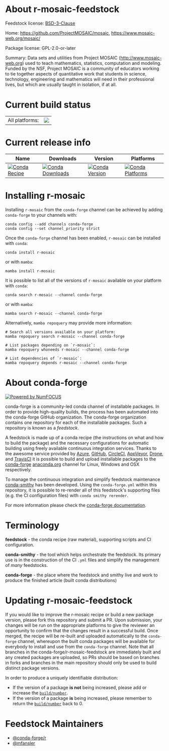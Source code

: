 About r-mosaic-feedstock
========================

Feedstock license: [BSD-3-Clause](https://github.com/conda-forge/r-mosaic-feedstock/blob/main/LICENSE.txt)

Home: https://github.com/ProjectMOSAIC/mosaic, https://www.mosaic-web.org/mosaic/

Package license: GPL-2.0-or-later

Summary: Data sets and utilities from Project MOSAIC (<http://www.mosaic-web.org>) used to teach mathematics, statistics, computation and modeling.  Funded by the NSF, Project MOSAIC is a community of educators working to tie together aspects of quantitative work that students in science, technology, engineering and mathematics will need in their professional lives, but which are usually taught in isolation, if at all.

Current build status
====================


<table><tr><td>All platforms:</td>
    <td>
      <a href="https://dev.azure.com/conda-forge/feedstock-builds/_build/latest?definitionId=14269&branchName=main">
        <img src="https://dev.azure.com/conda-forge/feedstock-builds/_apis/build/status/r-mosaic-feedstock?branchName=main">
      </a>
    </td>
  </tr>
</table>

Current release info
====================

| Name | Downloads | Version | Platforms |
| --- | --- | --- | --- |
| [![Conda Recipe](https://img.shields.io/badge/recipe-r--mosaic-green.svg)](https://anaconda.org/conda-forge/r-mosaic) | [![Conda Downloads](https://img.shields.io/conda/dn/conda-forge/r-mosaic.svg)](https://anaconda.org/conda-forge/r-mosaic) | [![Conda Version](https://img.shields.io/conda/vn/conda-forge/r-mosaic.svg)](https://anaconda.org/conda-forge/r-mosaic) | [![Conda Platforms](https://img.shields.io/conda/pn/conda-forge/r-mosaic.svg)](https://anaconda.org/conda-forge/r-mosaic) |

Installing r-mosaic
===================

Installing `r-mosaic` from the `conda-forge` channel can be achieved by adding `conda-forge` to your channels with:

```
conda config --add channels conda-forge
conda config --set channel_priority strict
```

Once the `conda-forge` channel has been enabled, `r-mosaic` can be installed with `conda`:

```
conda install r-mosaic
```

or with `mamba`:

```
mamba install r-mosaic
```

It is possible to list all of the versions of `r-mosaic` available on your platform with `conda`:

```
conda search r-mosaic --channel conda-forge
```

or with `mamba`:

```
mamba search r-mosaic --channel conda-forge
```

Alternatively, `mamba repoquery` may provide more information:

```
# Search all versions available on your platform:
mamba repoquery search r-mosaic --channel conda-forge

# List packages depending on `r-mosaic`:
mamba repoquery whoneeds r-mosaic --channel conda-forge

# List dependencies of `r-mosaic`:
mamba repoquery depends r-mosaic --channel conda-forge
```


About conda-forge
=================

[![Powered by
NumFOCUS](https://img.shields.io/badge/powered%20by-NumFOCUS-orange.svg?style=flat&colorA=E1523D&colorB=007D8A)](https://numfocus.org)

conda-forge is a community-led conda channel of installable packages.
In order to provide high-quality builds, the process has been automated into the
conda-forge GitHub organization. The conda-forge organization contains one repository
for each of the installable packages. Such a repository is known as a *feedstock*.

A feedstock is made up of a conda recipe (the instructions on what and how to build
the package) and the necessary configurations for automatic building using freely
available continuous integration services. Thanks to the awesome service provided by
[Azure](https://azure.microsoft.com/en-us/services/devops/), [GitHub](https://github.com/),
[CircleCI](https://circleci.com/), [AppVeyor](https://www.appveyor.com/),
[Drone](https://cloud.drone.io/welcome), and [TravisCI](https://travis-ci.com/)
it is possible to build and upload installable packages to the
[conda-forge](https://anaconda.org/conda-forge) [anaconda.org](https://anaconda.org/)
channel for Linux, Windows and OSX respectively.

To manage the continuous integration and simplify feedstock maintenance
[conda-smithy](https://github.com/conda-forge/conda-smithy) has been developed.
Using the ``conda-forge.yml`` within this repository, it is possible to re-render all of
this feedstock's supporting files (e.g. the CI configuration files) with ``conda smithy rerender``.

For more information please check the [conda-forge documentation](https://conda-forge.org/docs/).

Terminology
===========

**feedstock** - the conda recipe (raw material), supporting scripts and CI configuration.

**conda-smithy** - the tool which helps orchestrate the feedstock.
                   Its primary use is in the construction of the CI ``.yml`` files
                   and simplify the management of *many* feedstocks.

**conda-forge** - the place where the feedstock and smithy live and work to
                  produce the finished article (built conda distributions)


Updating r-mosaic-feedstock
===========================

If you would like to improve the r-mosaic recipe or build a new
package version, please fork this repository and submit a PR. Upon submission,
your changes will be run on the appropriate platforms to give the reviewer an
opportunity to confirm that the changes result in a successful build. Once
merged, the recipe will be re-built and uploaded automatically to the
`conda-forge` channel, whereupon the built conda packages will be available for
everybody to install and use from the `conda-forge` channel.
Note that all branches in the conda-forge/r-mosaic-feedstock are
immediately built and any created packages are uploaded, so PRs should be based
on branches in forks and branches in the main repository should only be used to
build distinct package versions.

In order to produce a uniquely identifiable distribution:
 * If the version of a package **is not** being increased, please add or increase
   the [``build/number``](https://docs.conda.io/projects/conda-build/en/latest/resources/define-metadata.html#build-number-and-string).
 * If the version of a package **is** being increased, please remember to return
   the [``build/number``](https://docs.conda.io/projects/conda-build/en/latest/resources/define-metadata.html#build-number-and-string)
   back to 0.

Feedstock Maintainers
=====================

* [@conda-forge/r](https://github.com/conda-forge/r/)
* [@mfansler](https://github.com/mfansler/)

